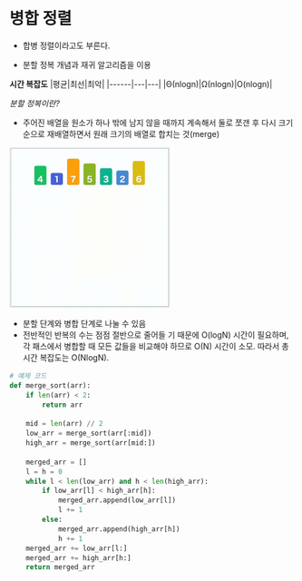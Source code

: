# 병합 정렬

- 합병 정렬이라고도 부른다.

- 분할 정복 개념과 재귀 알고리즘을 이용

**시간 복잡도**
|평균|최선|최악|
|------|---|---|
|Θ(nlogn)|Ω(nlogn)|O(nlogn)|


*분할 정복이란?*

- 주어진 배열을 원소가 하나 밖에 남지 않을 때까지 계속해서 둘로 쪼갠 후 다시 크기 순으로 재배열하면서 원래 크기의 배열로 합치는 것(merge)

![merge_sort](./img1.gif)

- 분할 단계와 병합 단계로 나눌 수 있음
- 전반적인 반복의 수는 점점 절반으로 줄어들 기 때문에 O(logN) 시간이 필요하며, 각 패스에서 병합할 때 모든 값들을 비교해야 하므로 O(N) 시간이 소모. 따라서 총 시간 복잡도는 O(NlogN).

```python
# 예제 코드
def merge_sort(arr):
    if len(arr) < 2:
        return arr

    mid = len(arr) // 2
    low_arr = merge_sort(arr[:mid])
    high_arr = merge_sort(arr[mid:])

    merged_arr = []
    l = h = 0
    while l < len(low_arr) and h < len(high_arr):
        if low_arr[l] < high_arr[h]:
            merged_arr.append(low_arr[l])
            l += 1
        else:
            merged_arr.append(high_arr[h])
            h += 1
    merged_arr += low_arr[l:]
    merged_arr += high_arr[h:]
    return merged_arr
```